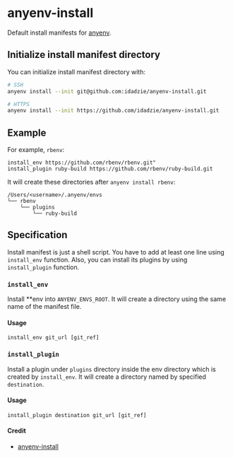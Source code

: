 # anyenv-install

Default install manifests for [anyenv](https://github.com/anyenv/anyenv).



## Initialize install manifest directory

You can initialize install manifest directory with:

```bash
# SSH
anyenv install --init git@github.com:idadzie/anyenv-install.git

# HTTPS
anyenv install --init https://github.com/idadzie/anyenv-install.git
```



## Example

For example, `rbenv`:

```
install_env https://github.com/rbenv/rbenv.git"
install_plugin ruby-build https://github.com/rbenv/ruby-build.git
```

It will create these directories after `anyenv install rbenv`:

```
/Users/<username>/.anyenv/envs
└── rbenv
    └── plugins
        └── ruby-build
```



## Specification

Install manifest is just a shell script. You have to add at least one line using `install_env` function. Also, you can install its plugins by using `install_plugin` function.

### `install_env`
Install **env into `ANYENV_ENVS_ROOT`. It will create a directory using the same name of the manifest file.

#### Usage

```
install_env git_url [git_ref]
```



### `install_plugin`

Install a plugin under `plugins` directory inside the env directory which is created by `install_env`. It will create a directory named by specified `destination`.

#### Usage
````
install_plugin destination git_url [git_ref]
````



#### Credit

* [anyenv-install](https://github.com/anyenv/anyenv-install)

